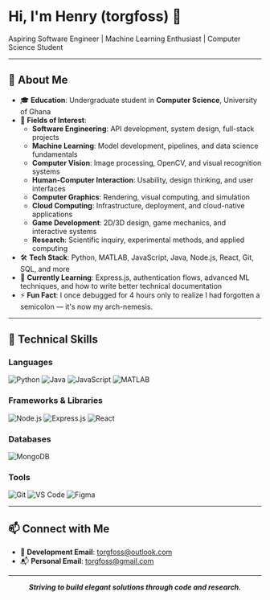 # Hi, I'm Henry (torgfoss) 👋

Aspiring Software Engineer | Machine Learning Enthusiast | Computer Science Student

---

## 🧭 About Me

- 🎓 **Education**: Undergraduate student in **Computer Science**, University of Ghana  
- 🧠 **Fields of Interest**:
  - **Software Engineering**: API development, system design, full-stack projects
  - **Machine Learning**: Model development, pipelines, and data science fundamentals
  - **Computer Vision**: Image processing, OpenCV, and visual recognition systems
  - **Human-Computer Interaction**: Usability, design thinking, and user interfaces
  - **Computer Graphics**: Rendering, visual computing, and simulation
  - **Cloud Computing**: Infrastructure, deployment, and cloud-native applications
  - **Game Development**: 2D/3D design, game mechanics, and interactive systems
  - **Research**: Scientific inquiry, experimental methods, and applied computing
- 🛠️ **Tech Stack**: Python, MATLAB, JavaScript, Java, Node.js, React, Git, SQL, and more  
- 🌱 **Currently Learning**: Express.js, authentication flows, advanced ML techniques, and how to write better technical documentation  
- ⚡ **Fun Fact**: I once debugged for 4 hours only to realize I had forgotten a semicolon — it's now my arch-nemesis.

---

## 🔧 Technical Skills

### Languages

![Python](https://img.shields.io/badge/-Python-3776AB?style=flat&logo=python&logoColor=white)
![Java](https://img.shields.io/badge/-Java-007396?style=flat&logo=java&logoColor=white)
![JavaScript](https://img.shields.io/badge/-JavaScript-F7DF1E?style=flat&logo=javascript&logoColor=black)
![MATLAB](https://img.shields.io/badge/-MATLAB-0076A8?style=flat&logo=mathworks&logoColor=white)

### Frameworks & Libraries

![Node.js](https://img.shields.io/badge/-Node.js-339933?style=flat&logo=node.js&logoColor=white)
![Express.js](https://img.shields.io/badge/-Express.js-000000?style=flat&logo=express&logoColor=white)
![React](https://img.shields.io/badge/-React-61DAFB?style=flat&logo=react&logoColor=black)

### Databases

![MongoDB](https://img.shields.io/badge/-MongoDB-47A248?style=flat&logo=mongodb&logoColor=white)

### Tools

![Git](https://img.shields.io/badge/-Git-F05032?style=flat&logo=git&logoColor=white)
![VS Code](https://img.shields.io/badge/-VSCode-007ACC?style=flat&logo=visual-studio-code&logoColor=white)
![Figma](https://img.shields.io/badge/-Figma-F24E1E?style=flat&logo=figma&logoColor=white)

---

## 📫 Connect with Me

- 📩 **Development Email**: [torgfoss@outlook.com](mailto:torgfoss@outlook.com)  
- 📬 **Personal Email**: [torgfoss@gmail.com](mailto:torgfoss@gmail.com)

---

<p align="center">
  <strong><em>Striving to build elegant solutions through code and research.</em></strong>
</p>
